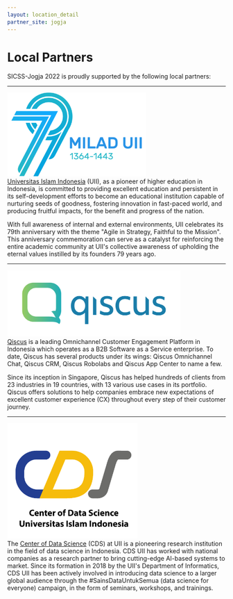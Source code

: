 ```yaml
---
layout: location_detail
partner_site: jogja
---
```


# Local Partners

SICSS-Jogja 2022 is proudly supported by the following local partners:

<hr>
<img width="320" src="/assets/images/UII77th.png">
<br>
<a href="https://www.uii.ac.id/">Universitas Islam Indonesia</a> (UII), as a pioneer of higher education in Indonesia, is committed to providing excellent education and persistent in its self-development efforts to become an educational institution capable of nurturing seeds of goodness, fostering innovation in fast-paced world, and producing fruitful impacts, for the benefit and progress of the nation.

With full awareness of internal and external environments, UII celebrates its 79th anniversary with the theme "Agile in Strategy, Faithful to the Mission". This anniversary commemoration can serve as a catalyst for reinforcing the entire academic community at UII's collective awareness of upholding the eternal values instilled by its founders 79 years ago.

<hr>
<img width="400" src="/assets/images/qiscus.png">
<br>
<a href="https://www.qiscus.com/">Qiscus</a> is a leading Omnichannel Customer Engagement Platform in Indonesia which operates as a B2B Software as a Service enterprise. To date, Qiscus has several products under its wings: Qiscus Omnichannel Chat, Qiscus CRM, Qiscus Robolabs and Qiscus App Center to name a few.

Since its inception in Singapore, Qiscus has helped hundreds of clients from 23 industries in 19 countries, with 13 various use cases in its portfolio. Qiscus offers solutions to help companies embrace new expectations of excellent customer experience (CX) throughout every step of their customer journey.

<hr>
<img width="300" src="/assets/images/CDSUII.png">
<br>
The <a href="https://www.instagram.com/cds_uii/">Center of Data Science</a> (CDS) at UII is a pioneering research institution in the field of data science in Indonesia. CDS UII has worked with national companies as a research partner to bring cutting-edge AI-based systems to market. Since its formation in 2018 by the UII's Department of Informatics, CDS UII has been actively involved in introducing data science to a larger global audience through the #SainsDataUntukSemua (data science for everyone) campaign, in the form of seminars, workshops, and trainings.
